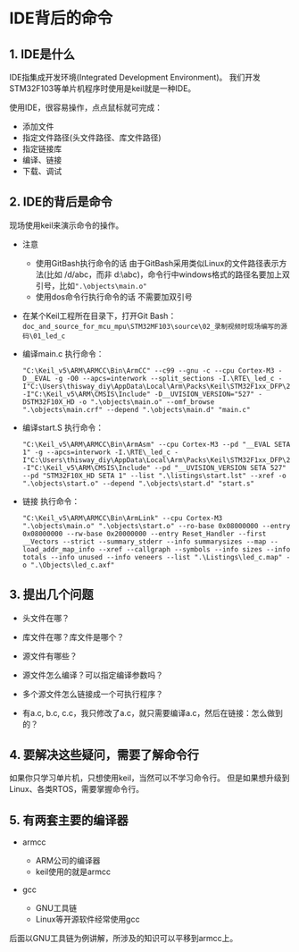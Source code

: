 # IDE背后的命令 #
## 1. IDE是什么
IDE指集成开发环境(Integrated Development Environment)。
我们开发STM32F103等单片机程序时使用是keil就是一种IDE。

使用IDE，很容易操作，点点鼠标就可完成：

* 添加文件
* 指定文件路径(头文件路径、库文件路径)
* 指定链接库
* 编译、链接
* 下载、调试



## 2. IDE的背后是命令

现场使用keil来演示命令的操作。

* 注意
  * 使用GitBash执行命令的话
    由于GitBash采用类似Linux的文件路径表示方法(比如 /d/abc，而非 d:\abc)，命令行中windows格式的路径名要加上双引号，比如`".\objects\main.o"`
  * 使用dos命令行执行命令的话
    不需要加双引号

* 在某个Keil工程所在目录下，打开Git Bash：
  `doc_and_source_for_mcu_mpu\STM32MF103\source\02_录制视频时现场编写的源码\01_led_c`

* 编译main.c
  执行命令：

  ```
  "C:\Keil_v5\ARM\ARMCC\Bin\ArmCC" --c99 --gnu -c --cpu Cortex-M3 -D__EVAL -g -O0 --apcs=interwork --split_sections -I.\RTE\_led_c -I"C:\Users\thisway_diy\AppData\Local\Arm\Packs\Keil\STM32F1xx_DFP\2.3.0\Device\Include" -I"C:\Keil_v5\ARM\CMSIS\Include" -D__UVISION_VERSION="527" -DSTM32F10X_HD -o ".\objects\main.o" --omf_browse ".\objects\main.crf" --depend ".\objects\main.d" "main.c"
  ```

* 编译start.S
  执行命令：

  ```
  "C:\Keil_v5\ARM\ARMCC\Bin\ArmAsm" --cpu Cortex-M3 --pd "__EVAL SETA 1" -g --apcs=interwork -I.\RTE\_led_c -I"C:\Users\thisway_diy\AppData\Local\Arm\Packs\Keil\STM32F1xx_DFP\2.3.0\Device\Include" -I"C:\Keil_v5\ARM\CMSIS\Include" --pd "__UVISION_VERSION SETA 527" --pd "STM32F10X_HD SETA 1" --list ".\listings\start.lst" --xref -o ".\objects\start.o" --depend ".\objects\start.d" "start.s"
  ```

* 链接
  执行命令：

  ```
  "C:\Keil_v5\ARM\ARMCC\Bin\ArmLink" --cpu Cortex-M3 ".\objects\main.o" ".\objects\start.o" --ro-base 0x08000000 --entry 0x08000000 --rw-base 0x20000000 --entry Reset_Handler --first __Vectors --strict --summary_stderr --info summarysizes --map --load_addr_map_info --xref --callgraph --symbols --info sizes --info totals --info unused --info veneers --list ".\Listings\led_c.map" -o ".\Objects\led_c.axf"
  ```

  

## 3. 提出几个问题

* 头文件在哪？

* 库文件在哪？库文件是哪个？

* 源文件有哪些？

* 源文件怎么编译？可以指定编译参数吗？

* 多个源文件怎么链接成一个可执行程序？

* 有a.c, b.c, c.c，我只修改了a.c，就只需要编译a.c，然后在链接：怎么做到的？



## 4. 要解决这些疑问，需要了解命令行

如果你只学习单片机，只想使用keil，当然可以不学习命令行。
但是如果想升级到Linux、各类RTOS，需要掌握命令行。



## 5. 有两套主要的编译器

* armcc

  * ARM公司的编译器
  * keil使用的就是armcc
* gcc
  
  * GNU工具链
  * Linux等开源软件经常使用gcc
  

后面以GNU工具链为例讲解，所涉及的知识可以平移到armcc上。